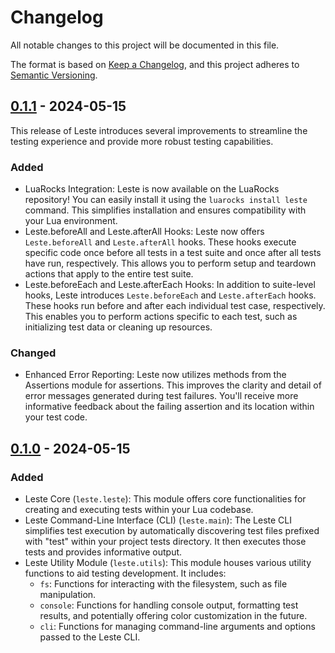 # Changelog

All notable changes to this project will be documented in this file.

The format is based on [Keep a Changelog](https://keepachangelog.com/en/1.1.0/), and this project adheres to [Semantic Versioning](https://semver.org/spec/v2.0.0.html).

## [0.1.1] - 2024-05-15

This release of Leste introduces several improvements to streamline the testing experience and provide more robust testing capabilities.

### Added

- LuaRocks Integration: Leste is now available on the LuaRocks repository! You can easily install it using the `luarocks install leste` command. This simplifies installation and ensures compatibility with your Lua environment.
- Leste.beforeAll and Leste.afterAll Hooks: Leste now offers `Leste.beforeAll` and `Leste.afterAll` hooks. These hooks execute specific code once before all tests in a test suite and once after all tests have run, respectively. This allows you to perform setup and teardown actions that apply to the entire test suite.
- Leste.beforeEach and Leste.afterEach Hooks: In addition to suite-level hooks, Leste introduces `Leste.beforeEach` and `Leste.afterEach` hooks. These hooks run before and after each individual test case, respectively. This enables you to perform actions specific to each test, such as initializing test data or cleaning up resources.

### Changed

- Enhanced Error Reporting: Leste now utilizes methods from the Assertions module for assertions. This improves the clarity and detail of error messages generated during test failures. You'll receive more informative feedback about the failing assertion and its location within your test code.

[0.1.1]: https://github.com/AdaiasMagdiel/Leste/compare/v0.1.0...v0.1.1

## [0.1.0] - 2024-05-15

### Added

- Leste Core (`leste.leste`): This module offers core functionalities for creating and executing tests within your Lua codebase. 
- Leste Command-Line Interface (CLI) (`leste.main`): The Leste CLI simplifies test execution by automatically discovering test files prefixed with "test" within your project tests directory. It then executes those tests and provides informative output.
- Leste Utility Module (`leste.utils`): This module houses various utility functions to aid testing development. It includes:
    - `fs`: Functions for interacting with the filesystem, such as file manipulation.
    - `console`: Functions for handling console output, formatting test results, and potentially offering color customization in the future.
    - `cli`: Functions for managing command-line arguments and options passed to the Leste CLI.

[0.1.0]: https://github.com/AdaiasMagdiel/Leste/releases/tag/v0.1.0
